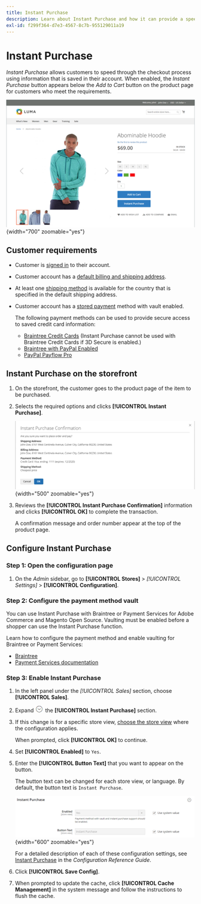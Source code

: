 ```yaml
---
title: Instant Purchase
description: Learn about Instant Purchase and how it can provide a speedy checkout for registered customer accounts.
exl-id: f299f364-d7e3-4567-8c7b-955129011a19
---
```

# Instant Purchase

_Instant Purchase_ allows customers to speed through the checkout process using information that is saved in their account. When enabled, the _Instant Purchase_ button appears below the _Add to Cart_ button on the product page for customers who meet the requirements.

![Product page with the Instant Purchase option displayed](./assets/storefront-checkout-instant-purchase.png){width="700" zoomable="yes"}

## Customer requirements

- Customer is [signed in](../customers/customer-sign-in.md) to their account.

- Customer account has a [default billing and shipping address](../customers/account-dashboard-address-book.md).

- At least one [shipping method](delivery.md) is available for the country that is specified in the default shipping address.

- Customer account has a [stored payment](../stores-purchase/stored-payment-methods.md) method with vault enabled.

   The following payment methods can be used to provide secure access to saved credit card information:

    - [Braintree Credit Cards](braintree.md) (Instant Purchase cannot be used with Braintree Credit Cards if 3D Secure is enabled.)
    - [Braintree with PayPal Enabled](braintree.md)
    - [PayPal Payflow Pro](paypal-payflow-pro.md)

## Instant Purchase on the storefront

1. On the storefront, the customer goes to the product page of the item to be purchased.

1. Selects the required options and clicks **[!UICONTROL Instant Purchase]**.

   ![Confirmation dialog to confirm the instant purchase](./assets/storefront-checkout-instant-purchase-confirmation.png){width="500" zoomable="yes"}

1. Reviews the **[!UICONTROL Instant Purchase Confirmation]** information and clicks **[!UICONTROL OK]** to complete the transaction.

   A confirmation message and order number appear at the top of the product page.

## Configure Instant Purchase

### Step 1: Open the configuration page

1. On the _Admin_ sidebar, go to **[!UICONTROL Stores]** > _[!UICONTROL Settings]_ > **[!UICONTROL Configuration]**.

### Step 2: Configure the payment method vault

You can use Instant Purchase with Braintree or Payment Services for Adobe Commerce and Magento Open Source. Vaulting must be enabled before a shopper can use the Instant Purchase function.

Learn how to configure the payment method and enable vaulting for Braintree or Payment Services:

- [Braintree](braintree.md)
- [Payment Services documentation](https://experienceleague.adobe.com/docs/commerce-merchant-services/payment-services/guide-overview.html)

### Step 3: Enable Instant Purchase

1. In the left panel under the _[!UICONTROL Sales]_ section, choose **[!UICONTROL Sales]**.

1. Expand ![Expansion selector](../assets/icon-display-expand.png) the **[!UICONTROL Instant Purchase]** section.

1. If this change is for a specific store view, [choose the store view](../configuration-reference/scope-change.md#set-the-scope) where the configuration applies.

   When prompted, click **[!UICONTROL OK]** to continue.

1. Set **[!UICONTROL Enabled]** to `Yes`.

1. Enter the **[!UICONTROL Button Text]** that you want to appear on the button.

   The button text can be changed for each store view, or language. By default, the button text is `Instant Purchase`.

   ![Configuration - instant purchase options](../configuration-reference/sales/assets/sales-instant-purchase.png){width="600" zoomable="yes"}

   For a detailed description of each of these configuration settings, see [Instant Purchase](../configuration-reference/sales/sales.md#instant-purchase) in the _Configuration Reference Guide_.

1. Click **[!UICONTROL Save Config]**.

1. When prompted to update the cache, click **[!UICONTROL Cache Management]** in the system message and follow the instructions to flush the cache.
